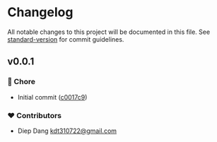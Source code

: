 # Changelog

All notable changes to this project will be documented in this file.
See [standard-version](https://github.com/conventional-changelog/standard-version) for commit guidelines.

## v0.0.1


### 🏡 Chore

- Initial commit ([c0017c9](https://github.com/kdt-sol/thorstream-client/commit/c0017c9))

### ❤️ Contributors

- Diep Dang <kdt310722@gmail.com>

